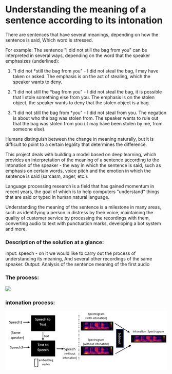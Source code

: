 # Understanding the meaning of a sentence according to its intonation

There are sentences that have several meanings, depending on how the sentence is said, Which word is stressed.

For example:
The sentence "I did not still the bag from you" can be interpreted in several ways, depending on the word that the speaker emphasizes (underlined):

1. "I did not  *still the bag from you" - I did not steal the bag, I may have taken or asked.
The emphasis is on the act of stealing, which the speaker wants to deny.

2. "I did not still the *bag from you" - I did not steal the bag, it is possible that I stole something else from you. The emphasis is on the stolen object, the speaker wants to deny that the stolen object is a bag.

3. "I did not still the bag from *you" - I did not steal from you. The negation is about who the bag was stolen from. The speaker wants to rule out that the bag was stolen from you (it may have been stolen by me, from someone else).

Humans distinguish between the change in meaning naturally, but it is difficult to point to a certain legality that determines the difference.

This project deals with building a model based on deep learning, which provides an interpretation of the meaning of a sentence according to the intonation of the speaker - the way in which the sentence is said, such as emphasis on certain words, voice pitch and the emotion in which the sentence is said (sarcasm, anger, etc.).

Language processing research is a field that has gained momentum in recent years, the goal of which is to help computers "understand" things that are said or typed in human natural language.

Understanding the meaning of the sentence is a milestone in many areas, such as identifying a person in distress by their voice, maintaining the quality of customer service by processing the recordings with them, converting audio to text with punctuation marks, developing a bot system and more.

### Description of the solution at a glance:

input: speech - on it we would like to carry out the process of understanding its meaning,
        And several other recordings of the same speaker.
Output: Analysis of the sentence meaning of the first audio

### The process:

![](https://github.com/hila-wiesel/Intonation-Project/blob/main/pictures/procesד.png)



### intonation process:

![](https://github.com/hila-wiesel/Intonation-Project/blob/main/pictures/process-diagram.png)



